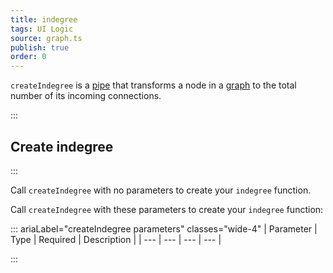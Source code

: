 ```yaml
---
title: indegree
tags: UI Logic
source: graph.ts
publish: true
order: 0
---
```


`createIndegree` is a [pipe](/docs/logic/pipes-overview) that transforms a node in a [graph](/docs/logic/graph-overview) to the total number of its incoming connections.


:::
## Create indegree
:::

Call `createIndegree` with no parameters to create your `indegree` function.

Call `createIndegree` with these parameters to create your `indegree` function:

::: ariaLabel="createIndegree parameters" classes="wide-4"
| Parameter | Type | Required | Description |
| --- | --- | --- | --- |

:::

